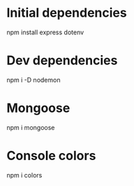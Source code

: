 # Initial dependencies

npm install express dotenv

# Dev dependencies

npm i -D nodemon

# Mongoose

npm i mongoose

# Console colors

npm i colors
